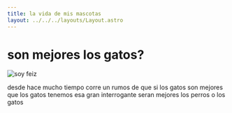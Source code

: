 ```yaml
---
title: la vida de mis mascotas 
layout: ../../../layouts/Layout.astro
---
```


# son mejores los gatos?

![soy feiz](https://cdn.pixabay.com/photo/2018/01/11/23/16/woman-3077180_1280.jpg)


desde hace mucho tiempo corre un rumos de que si los gatos son mejores que los gatos tenemos esa gran interrogante seran mejores los perros  o los gatos 